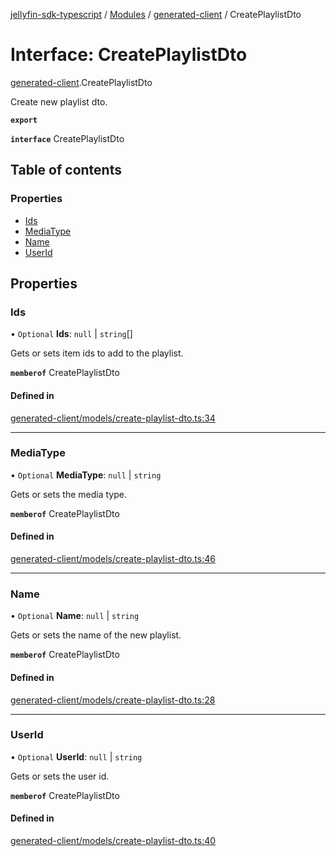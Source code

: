 [jellyfin-sdk-typescript](../README.md) / [Modules](../modules.md) / [generated-client](../modules/generated_client.md) / CreatePlaylistDto

# Interface: CreatePlaylistDto

[generated-client](../modules/generated_client.md).CreatePlaylistDto

Create new playlist dto.

**`export`**

**`interface`** CreatePlaylistDto

## Table of contents

### Properties

- [Ids](generated_client.CreatePlaylistDto.md#ids)
- [MediaType](generated_client.CreatePlaylistDto.md#mediatype)
- [Name](generated_client.CreatePlaylistDto.md#name)
- [UserId](generated_client.CreatePlaylistDto.md#userid)

## Properties

### Ids

• `Optional` **Ids**: ``null`` \| `string`[]

Gets or sets item ids to add to the playlist.

**`memberof`** CreatePlaylistDto

#### Defined in

[generated-client/models/create-playlist-dto.ts:34](https://github.com/thornbill/jellyfin-sdk-typescript/blob/0f61f16/src/generated-client/models/create-playlist-dto.ts#L34)

___

### MediaType

• `Optional` **MediaType**: ``null`` \| `string`

Gets or sets the media type.

**`memberof`** CreatePlaylistDto

#### Defined in

[generated-client/models/create-playlist-dto.ts:46](https://github.com/thornbill/jellyfin-sdk-typescript/blob/0f61f16/src/generated-client/models/create-playlist-dto.ts#L46)

___

### Name

• `Optional` **Name**: ``null`` \| `string`

Gets or sets the name of the new playlist.

**`memberof`** CreatePlaylistDto

#### Defined in

[generated-client/models/create-playlist-dto.ts:28](https://github.com/thornbill/jellyfin-sdk-typescript/blob/0f61f16/src/generated-client/models/create-playlist-dto.ts#L28)

___

### UserId

• `Optional` **UserId**: ``null`` \| `string`

Gets or sets the user id.

**`memberof`** CreatePlaylistDto

#### Defined in

[generated-client/models/create-playlist-dto.ts:40](https://github.com/thornbill/jellyfin-sdk-typescript/blob/0f61f16/src/generated-client/models/create-playlist-dto.ts#L40)

